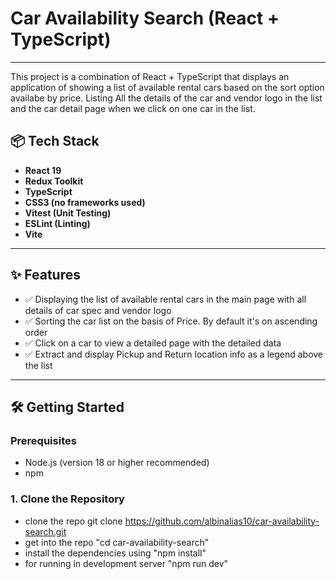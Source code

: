 # Car Availability Search (React + TypeScript)
--------------------------
This project is a combination of React + TypeScript that displays an application of showing a list of available rental cars based on the sort option availabe by price. Listing All the details of the car and vendor logo in the list and the car detail page when we click on one car in the list.

## 📦 Tech Stack

- **React 19**
- **Redux Toolkit**
- **TypeScript**
- **CSS3 (no frameworks used)**
- **Vitest (Unit Testing)**
- **ESLint (Linting)**
- **Vite**

---

## ✨ Features

- ✅ Displaying the list of available rental cars in the main page with all details of car spec and vendor logo
- ✅ Sorting the car list on the basis of Price. By default it's on ascending order
- ✅ Click on a car to view a detailed page with the detailed data
- ✅ Extract and display Pickup and Return location info as a legend above the list
---

## 🛠️ Getting Started

### Prerequisites

- Node.js (version 18 or higher recommended)
- npm

### 1. Clone the Repository
- clone the repo git clone https://github.com/albinalias10/car-availability-search.git
- get into the repo "cd car-availability-search"
- install the dependencies using "npm install"
- for running in development server  "npm run dev"